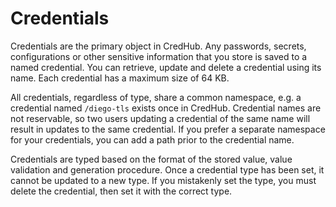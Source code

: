 # Credentials

Credentials are the primary object in CredHub. Any passwords, secrets, configurations or other sensitive information that you store is saved to a named credential. You can retrieve, update and delete a credential using its name. Each credential has a maximum size of 64 KB.

All credentials, regardless of type, share a common namespace, e.g. a credential named `/diego-tls` exists once in CredHub. Credential names are not reservable, so two users updating a credential of the same name will result in updates to the same credential. If you prefer a separate namespace for your credentials, you can add a path prior to the credential name.

Credentials are typed based on the format of the stored value, value validation and generation procedure. Once a credential type has been set, it cannot be updated to a new type. If you mistakenly set the type, you must delete the credential, then set it with the correct type. 
